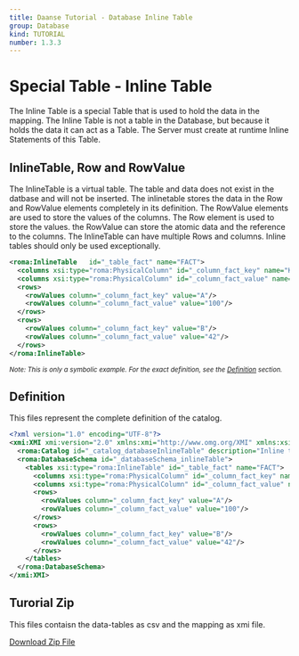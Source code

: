 ```yaml
---
title: Daanse Tutorial - Database Inline Table
group: Database
kind: TUTORIAL
number: 1.3.3
---
```

# Special Table -  Inline Table

The Inline Table is a special Table that is used to hold the data in the mapping. The Inline Table is not a table in the Database, but because it holds the data it can act as a Table. The Server must create at runtime Inline Statements of this Table.


## InlineTable, Row and RowValue

The InlineTable is a virtual table. The table and data does not exist in the datbase and will not be inserted. The inlinetable stores the data in the Row and RowValue elements completely in its definition. The RowValue elements are used to store the values of the columns. The Row element is used to store the values. the RowValue can store the atomic data and the reference to the columns. The InlineTable can have multiple Rows and columns. Inline tables should only be used exceptionally.


```xml
<roma:InlineTable   id="_table_fact" name="FACT">
  <columns xsi:type="roma:PhysicalColumn" id="_column_fact_key" name="KEY"/>
  <columns xsi:type="roma:PhysicalColumn" id="_column_fact_value" name="VALUE" type="Integer"/>
  <rows>
    <rowValues column="_column_fact_key" value="A"/>
    <rowValues column="_column_fact_value" value="100"/>
  </rows>
  <rows>
    <rowValues column="_column_fact_key" value="B"/>
    <rowValues column="_column_fact_value" value="42"/>
  </rows>
</roma:InlineTable>

```
*<small>Note: This is only a symbolic example. For the exact definition, see the [Definition](#definition) section.</small>*

## Definition

This files represent the complete definition of the catalog.

```xml
<?xml version="1.0" encoding="UTF-8"?>
<xmi:XMI xmi:version="2.0" xmlns:xmi="http://www.omg.org/XMI" xmlns:xsi="http://www.w3.org/2001/XMLSchema-instance" xmlns:roma="https://www.daanse.org/spec/org.eclipse.daanse.rolap.mapping">
  <roma:Catalog id="_catalog_databaseInlineTable" description="Inline table definitions with row data" name="Daanse Tutorial - Database Inline Table" dbschemas="_databaseSchema_inlineTable"/>
  <roma:DatabaseSchema id="_databaseSchema_inlineTable">
    <tables xsi:type="roma:InlineTable" id="_table_fact" name="FACT">
      <columns xsi:type="roma:PhysicalColumn" id="_column_fact_key" name="KEY"/>
      <columns xsi:type="roma:PhysicalColumn" id="_column_fact_value" name="VALUE" type="Integer"/>
      <rows>
        <rowValues column="_column_fact_key" value="A"/>
        <rowValues column="_column_fact_value" value="100"/>
      </rows>
      <rows>
        <rowValues column="_column_fact_key" value="B"/>
        <rowValues column="_column_fact_value" value="42"/>
      </rows>
    </tables>
  </roma:DatabaseSchema>
</xmi:XMI>

```



## Turorial Zip
This files contaisn the data-tables as csv and the mapping as xmi file.

<a href="./zip/tutorial.database.inlinetable.zip" download>Download Zip File</a>
